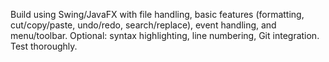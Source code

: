 Build using Swing/JavaFX with file handling, basic features (formatting, cut/copy/paste, undo/redo, search/replace), event handling, and menu/toolbar. Optional: syntax highlighting, line numbering, Git integration. Test thoroughly.
